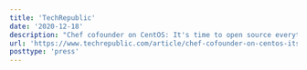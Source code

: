 ```yaml
---
title: 'TechRepublic'
date: '2020-12-18'
description: "Chef cofounder on CentOS: It's time to open source everything"
url: 'https://www.techrepublic.com/article/chef-cofounder-on-centos-its-time-to-open-source-everything/'
posttype: 'press'
---
```

